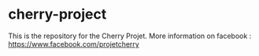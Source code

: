 # cherry-project
This is the repository for the Cherry Projet.
More information on facebook : https://www.facebook.com/projetcherry
